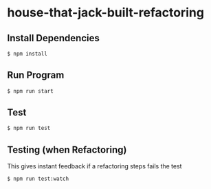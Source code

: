 # house-that-jack-built-refactoring

## Install Dependencies
```sh
$ npm install
```

## Run Program
```sh
$ npm run start
```

## Test
```sh
$ npm run test
```

## Testing (when Refactoring)
This gives instant feedback if a refactoring steps fails the test
```sh
$ npm run test:watch
```
